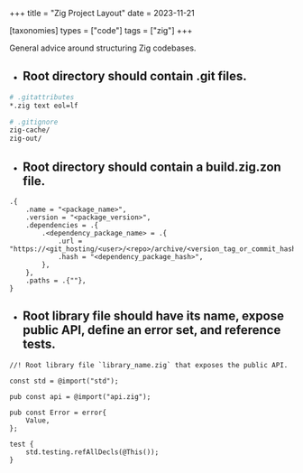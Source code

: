 +++
title = "Zig Project Layout"
date = 2023-11-21

[taxonomies]
types = ["code"]
tags = ["zig"]
+++

General advice around structuring Zig codebases.

<!-- more -->

- ## Root directory should contain .git files.

```sh
# .gitattributes
*.zig text eol=lf

# .gitignore
zig-cache/
zig-out/
```

- ## Root directory should contain a build.zig.zon file.

```zig
.{
    .name = "<package_name>",
    .version = "<package_version>",
    .dependencies = .{
        .<dependency_package_name> = .{
            .url = "https://<git_hosting/<user>/<repo>/archive/<version_tag_or_commit_hash>.tar.gz",
            .hash = "<dependency_package_hash>",
        },
    },
    .paths = .{""},
}
```

- ## Root library file should have its name, expose public API, define an error set, and reference tests.

```zig
//! Root library file `library_name.zig` that exposes the public API.

const std = @import("std");

pub const api = @import("api.zig");

pub const Error = error{
    Value,
};

test {
    std.testing.refAllDecls(@This());
}
```
